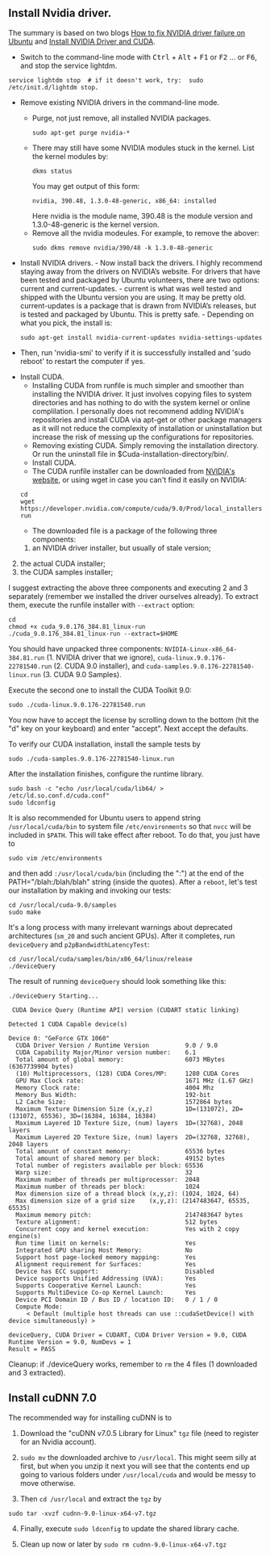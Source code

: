 ## Install Nvidia driver.
  The summary is based on two blogs [How to fix NVIDIA driver failure on Ubuntu](https://codeyarns.com/2013/02/07/how-to-fix-nvidia-driver-failure-on-ubuntu/) and [Install NVIDIA Driver and CUDA](https://gist.github.com/zhanwenchen/e520767a409325d9961072f666815bb8).
  
+ Switch to the command-line mode with <kbd>Ctrl</kbd> + <kbd>Alt</kbd> + <kbd>F1</kbd> or <kbd>F2</kbd> ... or <kbd>F6</kbd>, and stop the service lightdm.
```
service lightdm stop  # if it doesn't work, try:  sudo /etc/init.d/lightdm stop.
```
  * Remove existing NVIDIA drivers in the command-line mode.
    - Purge, not just remove, all installed NVIDIA packages.
      ```
      sudo apt-get purge nvidia-*
      ```
    - There may still have some NVIDIA modules stuck in the kernel. List the kernel modules by:
      ```
      dkms status
      ```
      You may get output of this form:
      ```
      nvidia, 390.48, 1.3.0-48-generic, x86_64: installed
      ```
      Here nvidia is the module name, 390.48 is the module version and 1.3.0-48-generic is the kernel version.
    - Remove all the nvidia modeules. For example, to remove the abover:
      ```
      sudo dkms remove nvidia/390/48 -k 1.3.0-48-generic
      ```

  *  Install NVIDIA drivers.
    - Now install back the drivers. I highly recommend staying away from the drivers on NVIDIA’s website. For drivers that have been tested and packaged by Ubuntu volunteers, there are two options: current and current-updates.
    - current is what was well tested and shipped with the Ubuntu version you are using. It may be pretty old. current-updates is a package that is drawn from NVIDIA’s releases, but is tested and packaged by Ubuntu. This is pretty safe.
    - Depending on what you pick, the install is:
      ```
      sudo apt-get install nvidia-current-updates nvidia-settings-updates
      ```
  * Then, run 'nvidia-smi' to verify if it is successfully installed and 'sudo reboot' to restart the computer if yes.
  
+ Install CUDA.
  * Installing CUDA from runfile is much simpler and smoother than installing the NVIDIA driver. It just involves copying files to system directories and has nothing to do with the system kernel or online complilation. I personally does not recommend adding NVIDIA's repositories and install CUDA via apt-get or other package managers as it will not reduce the complexity of installation or uninstallation but increase the risk of messing up the configurations for repositories.
  * Removing existing CUDA. Simply removing the installation directory. Or run the uninstall file in $Cuda-installation-directory/bin/.
  * Install CUDA.
   - The CUDA runfile installer can be downloaded from [NVIDIA's website](https://developer.nvidia.com/cuda-downloads), or using wget in case you can't find it easily on NVIDIA:
    ```
    cd
    wget https://developer.nvidia.com/compute/cuda/9.0/Prod/local_installers/cuda_9.0.176_384.81_linux-run
    ```
   - The downloaded file is a package of the following three components:
   1. an NVIDIA driver installer, but usually of stale version;
2. the actual CUDA installer;
3. the CUDA samples installer;

I suggest extracting the above three components and executing 2 and 3 separately (remember we installed the driver ourselves already). To extract them, execute the runfile installer with `--extract` option:

```
cd
chmod +x cuda_9.0.176_384.81_linux-run
./cuda_9.0.176_384.81_linux-run --extract=$HOME
```

You should have unpacked three components:
`NVIDIA-Linux-x86_64-384.81.run` (1. NVIDIA driver that we ignore),
`cuda-linux.9.0.176-22781540.run` (2. CUDA 9.0 installer), and
`cuda-samples.9.0.176-22781540-linux.run` (3. CUDA 9.0 Samples).

Execute the second one to install the CUDA Toolkit 9.0:

```
sudo ./cuda-linux.9.0.176-22781540.run
```

You now have to accept the license by scrolling down to the bottom (hit the "d" key on your keyboard) and enter "accept". Next accept the defaults.

To verify our CUDA installation, install the sample tests by

```
sudo ./cuda-samples.9.0.176-22781540-linux.run
```

After the installation finishes, configure the runtime library. 

```
sudo bash -c "echo /usr/local/cuda/lib64/ > /etc/ld.so.conf.d/cuda.conf"
sudo ldconfig
```

It is also recommended for Ubuntu users to append string `/usr/local/cuda/bin` to system file `/etc/environments` so that `nvcc` will be included in `$PATH`. This will take effect after reboot. To do that, you just have to

```
sudo vim /etc/environments
```

and then add `:/usr/local/cuda/bin` (including the ":") at the end of the PATH="/blah:/blah/blah" string (inside the quotes). 
After a `reboot`, let's test our installation by making and invoking our tests:
```
cd /usr/local/cuda-9.0/samples
sudo make
```

It's a long process with many irrelevant warnings about deprecated architectures (`sm_20` and such ancient GPUs). After it completes, run `deviceQuery` and `p2pBandwidthLatencyTest`:

```
cd /usr/local/cuda/samples/bin/x86_64/linux/release
./deviceQuery
```

The result of running `deviceQuery` should look something like this:

```
./deviceQuery Starting...

 CUDA Device Query (Runtime API) version (CUDART static linking)

Detected 1 CUDA Capable device(s)

Device 0: "GeForce GTX 1060"
  CUDA Driver Version / Runtime Version          9.0 / 9.0
  CUDA Capability Major/Minor version number:    6.1
  Total amount of global memory:                 6073 MBytes (6367739904 bytes)
  (10) Multiprocessors, (128) CUDA Cores/MP:     1280 CUDA Cores
  GPU Max Clock rate:                            1671 MHz (1.67 GHz)
  Memory Clock rate:                             4004 Mhz
  Memory Bus Width:                              192-bit
  L2 Cache Size:                                 1572864 bytes
  Maximum Texture Dimension Size (x,y,z)         1D=(131072), 2D=(131072, 65536), 3D=(16384, 16384, 16384)
  Maximum Layered 1D Texture Size, (num) layers  1D=(32768), 2048 layers
  Maximum Layered 2D Texture Size, (num) layers  2D=(32768, 32768), 2048 layers
  Total amount of constant memory:               65536 bytes
  Total amount of shared memory per block:       49152 bytes
  Total number of registers available per block: 65536
  Warp size:                                     32
  Maximum number of threads per multiprocessor:  2048
  Maximum number of threads per block:           1024
  Max dimension size of a thread block (x,y,z): (1024, 1024, 64)
  Max dimension size of a grid size    (x,y,z): (2147483647, 65535, 65535)
  Maximum memory pitch:                          2147483647 bytes
  Texture alignment:                             512 bytes
  Concurrent copy and kernel execution:          Yes with 2 copy engine(s)
  Run time limit on kernels:                     Yes
  Integrated GPU sharing Host Memory:            No
  Support host page-locked memory mapping:       Yes
  Alignment requirement for Surfaces:            Yes
  Device has ECC support:                        Disabled
  Device supports Unified Addressing (UVA):      Yes
  Supports Cooperative Kernel Launch:            Yes
  Supports MultiDevice Co-op Kernel Launch:      Yes
  Device PCI Domain ID / Bus ID / location ID:   0 / 1 / 0
  Compute Mode:
     < Default (multiple host threads can use ::cudaSetDevice() with device simultaneously) >

deviceQuery, CUDA Driver = CUDART, CUDA Driver Version = 9.0, CUDA Runtime Version = 9.0, NumDevs = 1
Result = PASS
```

Cleanup: if ./deviceQuery works, remember to `rm` the 4 files (1 downloaded and 3 extracted). 

## Install cuDNN 7.0

The recommended way for installing cuDNN is to 

1. Download the "cuDNN v7.0.5 Library for Linux" `tgz` file (need to register for an Nvidia account).

2. `sudo mv` the downloaded archive to `/usr/local`. This might seem silly at first, but when you unzip it next you will see that the contents end up going to various folders under `/usr/local/cuda` and would be messy to move otherwise.

3. Then `cd /usr/local` and extract the `tgz` by

```
sudo tar -xvzf cudnn-9.0-linux-x64-v7.tgz
```

4. Finally, execute `sudo ldconfig` to update the shared library cache.

5. Clean up now or later by `sudo rm cudnn-9.0-linux-x64-v7.tgz`
